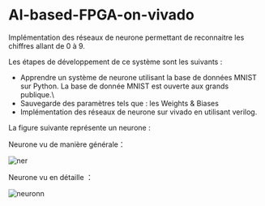 # AI-based-FPGA-on-vivado

Implémentation des réseaux de neurone permettant de reconnaitre les chiffres allant de 0 à 9.

Les étapes de développement de ce système sont les suivants :

-	Apprendre un système de neurone utilisant la base de données MNIST sur Python.
La base de donnée MNIST est ouverte aux grands publique.\
-	Sauvegarde des paramètres tels que : les Weights & Biases
-	Implémentation des réseaux de neurone sur vivado en utilisant verilog.

La figure suivante représente un neurone : 

Neurone vu de manière générale：

![ner](https://user-images.githubusercontent.com/22806623/191123422-e7662a0b-35b4-439f-a4ae-5226b5d83e4c.png)

Neurone vu en détaille ：

![neuronn](https://user-images.githubusercontent.com/22806623/191123455-ba5f0971-6b17-4527-8bae-a937a611a038.png)
